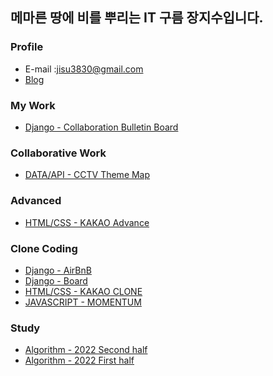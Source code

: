 ## 메마른 땅에 비를 뿌리는 IT 구름 장지수입니다.

### Profile
- E-mail :jisu3830@gmail.com
- [Blog](https://velog.io/@wltn39)  

### My Work
- [Django - Collaboration Bulletin Board]()

### Collaborative Work 
- [DATA/API - CCTV Theme Map](https://velog.io/@wltn39/%EC%B9%B4%EC%B9%B4%EC%98%A4-%EC%A7%80%EB%8F%84-API-%EC%8B%9C%EC%9E%91)


### Advanced  
- [HTML/CSS - KAKAO Advance](https://velog.io/@wltn39/KB-Star-Wars)

### Clone Coding 
- [Django - AirBnB](https://github.com/wltn39/Django_airbnb)
- [Django - Board](http://3.39.160.147/)
- [HTML/CSS - KAKAO CLONE](https://wltn39.github.io/kokoa_clone/)
- [JAVASCRIPT - MOMENTUM](https://wltn39.github.io/mometum_clone/) 

### Study 
- [Algorithm - 2022 Second half]()
- [Algorithm - 2022 First half](https://github.com/BBstudyFighting/algorithm)


